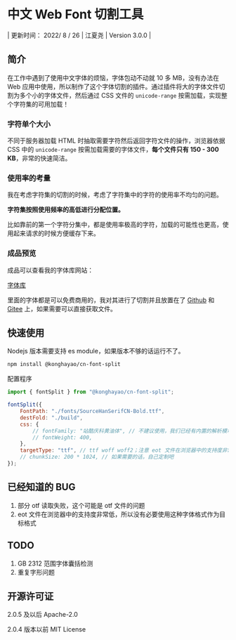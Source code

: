 # 中文 Web Font 切割工具

| 更新时间： 2022/ 8 / 26 | 江夏尧 | Version 3.0.0 |

## 简介

在工作中遇到了使用中文字体的烦恼，字体包动不动就 10 多 MB，没有办法在 Web 应用中使用，所以制作了这个字体切割的插件。通过插件将大的字体文件切割为多个小的字体文件，然后通过 CSS 文件的 `unicode-range` 按需加载，实现整个字符集的可用加载！

### 字符单个大小

不同于服务器加载 HTML 时抽取需要字符然后返回字符文件的操作，浏览器依据 CSS 中的 `unicode-range` 按需加载需要的字体文件，**每个文件只有 150 - 300 KB**，非常的快速简洁。

### 使用率的考量

我在考虑字符集的切割的时候，考虑了字符集中的字符的使用率不均匀的问题。

**字符集按照使用频率的高低进行分配位置。**

比如靠前的第一个字符分集中，都是使用率极高的字符，加载的可能性也更高，使用起来请求的时候方便缓存下来。

### 成品预览

成品可以查看我的字体库网站：

[字体库](https://chinese-font.netlify.app/#/home)

里面的字体都是可以免费商用的，我对其进行了切割并且放置在了 [Github](https://github.com/KonghaYao/chinese-free-web-font-storage) 和 [Gitee](https://gitee.com/dongzhongzhidong/chinese-free-web-font-storage) 上，如果需要可以直接获取文件。

## 快速使用

Nodejs 版本需要支持 es module，如果版本不够的话运行不了。

```bash
npm install @konghayao/cn-font-split
```

配置程序

```js
import { fontSplit } from "@konghayao/cn-font-split";

fontSplit({
    FontPath: "./fonts/SourceHanSerifCN-Bold.ttf",
    destFold: "./build",
    css: {
        // fontFamily: "站酷庆科黄油体", // 不建议使用，我们已经有内置的解析模块了
        // fontWeight: 400,
    },
    targetType: "ttf", // ttf woff woff2；注意 eot 文件在浏览器中的支持度非常低，所以不进行支持
    // chunkSize: 200 * 1024, // 如果需要的话，自己定制吧
});
```

## 已经知道的 BUG

1. 部分 otf 读取失败，这个可能是 otf 文件的问题
2. eot 文件在浏览器中的支持度非常低，所以没有必要使用这种字体格式作为目标格式

## TODO

1. GB 2312 范围字体囊括检测
2. 重复字形问题

## 开源许可证

2.0.5 及以后 Apache-2.0

2.0.4 版本以前 MIT License
